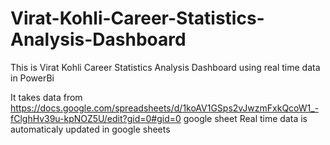 # Virat-Kohli-Career-Statistics-Analysis-Dashboard
This is Virat Kohli Career Statistics Analysis Dashboard using real time data in PowerBi

It takes data from https://docs.google.com/spreadsheets/d/1koAV1GSps2vJwzmFxkQcoW1_-fClghHv39u-kpNOZ5U/edit?gid=0#gid=0 google sheet
Real time data is automaticaly updated in google sheets

